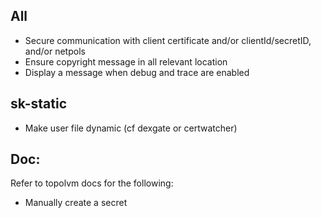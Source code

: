 
## All

- Secure communication with client certificate and/or clientId/secretID, and/or netpols
- Ensure copyright message in all relevant location
- Display a message when debug and trace are enabled

## sk-static

- Make user file dynamic (cf dexgate or certwatcher)


## Doc:

Refer to topolvm docs for the following:
- Manually create a secret



